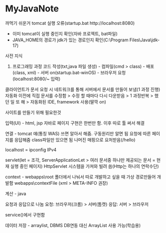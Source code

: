 # MyJavaNote

까먹기 쉬운거
tomcat 실행 오류(startup.bat http://localhost:8080)
- 이미 tomcat이 실행 중인지 확인(자바 프로젝트, bat파일)
- JAVA_HOME의 경로가 jdk가 있는 경로인지 확인(C:\Program Files\Java\jdk-17)

사전 지식

1. 프로그래밍 과정
코드 작성(txt,java 파일 생성) - 컴파일(cmd > class) - 배포(class, xml) - 서버 on(startup.bat-winOS) - 브라우저 요청(localhost:8080/~ 입력)

클라이언트가 문서 요청 시 네트워크를 통해 서버에서 문서를 만들어 보냄(1 과정 진행)
자동화 이전에 직접 문서를 수정함 > 수정 할 때마다 다시 다운받음 > 1 과정반복 > 했던 일 또 해 > 자동화된 IDE, framework 사용(딸깍 on)





사이트를 만들기 위해 필요한것

입력(UI) - html, jsp
자바로 페이지 구현은 한번만 함.
이후 따로 툴 써서 해결

연결 - tomcat 얘(통칭 WAS) 쓰면 알아서 해줌. 구동원리만 알면 됨
요청에 따른 페이지를 응답해줌
class파일만 있으면 됨 나머진 매핑으로 요처받음(/hello)

localhost = ipconfig IPv4

servlet(let = 조각, ServerApplicationLet > 여러 문서중 하나만 제공되는 문서 = 현재 실행 중인 페이지)
HttpServlet 시스템을 가져와 빌려 씀(Http는 하나의 연락수단)

context - webapps\root 폴더에서 나눠서 따로 개발하고 싶을 때 가상 경로만들어 개발함 webapps\contextFile (xml > META-INFO 권장)

계산 - java

요청과 응답으로 나눔
요청: 브라우저(크롬) > 서버(톰캣)
응답: 서버 > 브라우저

service()에서 구현함


데이터 저장 - arraylist, DBMS
DB연동 대신 ArrayList 사용 가능(학습용)


